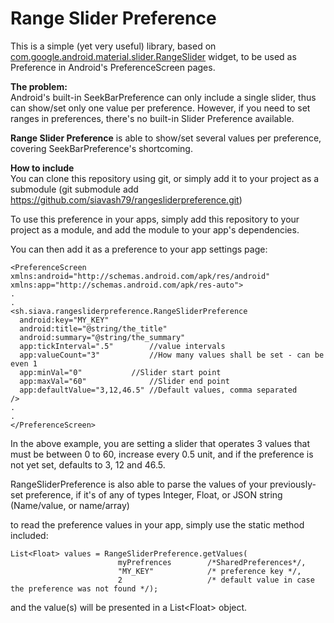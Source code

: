 # Range Slider Preference

This is a simple (yet very useful) library, based on <ins>com.google.android.material.slider.RangeSlider</ins> widget, to be used as Preference in Android's PreferenceScreen pages.

**The problem:**  
Android's built-in SeekBarPreference can only include a single slider, thus can show/set only one value per preference. However, if you need to set ranges in preferences, there's no built-in Slider Preference available.

**Range Slider Preference** is able to show/set several values per preference, covering SeekBarPreference's shortcoming.

**How to include**  
You can clone this repository using git, or simply add it to your project as a submodule (git submodule add https://github.com/siavash79/rangesliderpreference.git)

To use this preference in your apps, simply add this repository to your project as a module, and add the module to your app's dependencies.

You can then add it as a preference to your app settings page:

    <PreferenceScreen xmlns:android="http://schemas.android.com/apk/res/android"
    xmlns:app="http://schemas.android.com/apk/res-auto">
    .
    .
    <sh.siava.rangesliderpreference.RangeSliderPreference
      android:key="MY_KEY"
      android:title="@string/the_title"
      android:summary="@string/the_summary"
      app:tickInterval=".5"        //value intervals
      app:valueCount="3"           //How many values shall be set - can be even 1
      app:minVal="0"	       //Slider start point
      app:maxVal="60"              //Slider end point
      app:defaultValue="3,12,46.5" //Default values, comma separated 
    />
    .
    .
    </PreferenceScreen>
In the above example, you are setting a slider that operates 3 values that must be between 0 to 60, increase every 0.5 unit, and if the preference is not yet set, defaults to 3, 12 and 46.5.

RangeSliderPreference is also able to parse the values of your previously-set preference, if it's of any of types Integer, Float, or JSON string (Name/value, or name/array)

to read the preference values in your app, simply use the static method included:

    List<Float> values = RangeSliderPreference.getValues(
                            myPrefrences        /*SharedPreferences*/,
                            "MY_KEY"            /* preference key */, 
                            2                   /* default value in case the preference was not found */);
and the value(s) will be presented in a List\<Float\> object.
